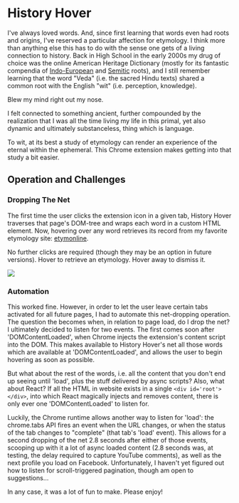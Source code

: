 # History Hover

I've always loved words.  And, since first learning that words even had roots and origins, I've reserved a particular affection for etymology.  I think more than anything else this has to do with the sense one gets of a living connection to history.  Back in High School in the early 2000s my drug of choice was the online American Heritage Dictionary (mostly for its fantastic compendia of [Indo-European](https://ahdictionary.com/word/indoeurop.html) and [Semitic](https://ahdictionary.com/word/semitic.html) roots), and I still remember learning that the word "Veda" (i.e. the sacred Hindu texts) shared a common root with the English "wit" (i.e. perception, knowledge).  

Blew my mind right out my nose.  

I felt connected to something ancient, further compounded by the realization that I was all the time living my life in this primal, yet also dynamic and ultimately substanceless, thing which is language.  

To wit, at its best a study of etymology can render an experience of the eternal within the ephemeral.  This Chrome extension makes getting into that study a bit easier.

## Operation and Challenges

### Dropping The Net

The first time the user clicks the extension icon in a given tab, History Hover traverses that page's DOM-tree and wraps each word in a custom HTML element.  Now, hovering over any word retrieves its record from my favorite etymology site: [etymonline](http://www.etymonline.com).

No further clicks are required (though they may be an option in future versions).  Hover to retrieve an etymology.  Hover away to dismiss it.

![](https://res.cloudinary.com/dol1mm8bd/image/upload/v1509494345/etym_demo_gif_cwnx6t.gif)

### Automation

This worked fine.  However, in order to let the user leave certain tabs activated for all future pages, I had to automate this net-dropping operation.  The question the becomes when, in relation to page load, do I drop the net?  I ultimately decided to listen for two events.  The first comes soon after 'DOMContentLoaded', when Chrome injects the extension's content script into the DOM.  This makes available to History Hover's net all those words which are available at 'DOMContentLoaded', and allows the user to begin hovering as soon as possible.

But what about the rest of the words, i.e. all the content that you don't end up seeing until 'load', plus the stuff delivered by async scripts?  Also, what about React?  If all the HTML in website exists in a single ```<div id='root'></div>```, into which React magically injects and removes content, there is only ever one 'DOMContentLoaded' to listen for.

Luckily, the Chrome runtime allows another way to listen for 'load':  the chrome.tabs API fires an event when the URL changes, or when the status of the tab changes to "complete" (that tab's 'load' event).  This allows for a second dropping of the net 2.8 seconds after either of those events, scooping up with it a lot of async loaded content (2.8 seconds was, at testing, the delay required to capture YouTube comments), as well as the next profile you load on Facebook.  Unfortunately, I haven't yet figured out how to listen for scroll-triggered pagination, though am open to suggestions...

In any case, it was a lot of fun to make.  Please enjoy!
